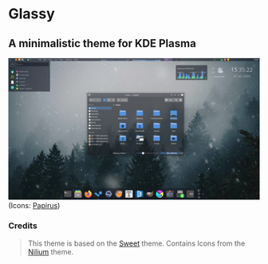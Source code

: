 # Glassy
## A minimalistic theme for KDE Plasma 

![Glassy preview](preview/preview.png)
  (Icons: [Papirus](https://github.com/PapirusDevelopmentTeam/papirus-icon-theme))

### Credits
> This theme is based on the [Sweet](https://store.kde.org/p/1294174) theme.
> Contains Icons from the [Nilium](https://www.pling.com/p/1226329/) theme.
